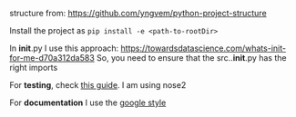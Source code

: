 structure from: https://github.com/yngvem/python-project-structure

Install the project as ```pip install -e <path-to-rootDir>```

In __init__.py I use this approach: https://towardsdatascience.com/whats-init-for-me-d70a312da583
So, you need to ensure that the src.<packageName>.__init__.py has the right imports

For **testing**, check [this guide](https://realpython.com/python-testing/). I am using nose2

For **documentation** I use the [google style](https://stackoverflow.com/questions/3898572/what-is-the-standard-python-docstring-format)

